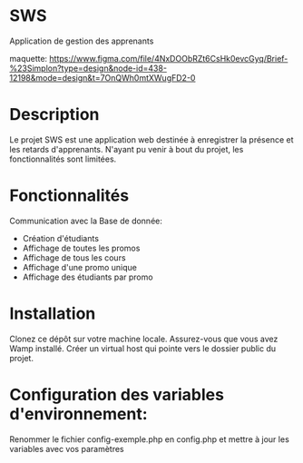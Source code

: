 # SWS
Application de gestion des apprenants

maquette:
https://www.figma.com/file/4NxDOObRZt6CsHk0evcGyq/Brief-%23Simplon?type=design&node-id=438-12198&mode=design&t=7OnQWh0mtXWugFD2-0



# Description
Le projet SWS est une application web destinée à enregistrer la présence et les retards d'apprenants.
N'ayant pu venir à bout du projet, les fonctionnalités sont limitées.

# Fonctionnalités
Communication avec la Base de donnée:
- Création d'étudiants
- Affichage de toutes les promos 
- Affichage de tous les cours
- Affichage d'une promo unique
- Affichage des étudiants par promo


# Installation
Clonez ce dépôt sur votre machine locale.
Assurez-vous que vous avez Wamp installé.
Créer un virtual host qui pointe vers le dossier public du projet.

# Configuration des variables d'environnement:

Renommer le fichier config-exemple.php en config.php et mettre à jour les variables avec vos paramètres


